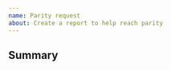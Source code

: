 ```yaml
---
name: Parity request
about: Create a report to help reach parity 
---
```

<!-- Write **BELOW** The Headers and **ABOVE** The comments else it may not be viewable -->

## Summary

<!-- Briefly explain the feature, optionally link relevant PRs to make it easier to port -->
